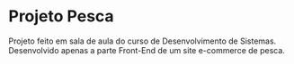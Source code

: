 # Projeto Pesca
Projeto feito em sala de aula do curso de Desenvolvimento de Sistemas. Desenvolvido apenas a parte Front-End de um site e-commerce de pesca.
